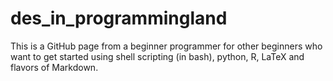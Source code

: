 # des_in_programmingland

This is a GitHub page from a beginner programmer for other beginners who want to get started using shell scripting (in bash), python, R, LaTeX and flavors of Markdown.
